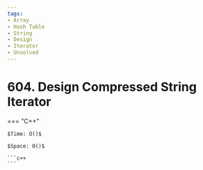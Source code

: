 ```yaml
---
tags:
- Array
- Hash Table
- String
- Design
- Iterator
- Unsolved
---
```



# 604. Design Compressed String Iterator

=== "C++"

    $Time: O()$

    $Space: O()$

    ```c++
    ```